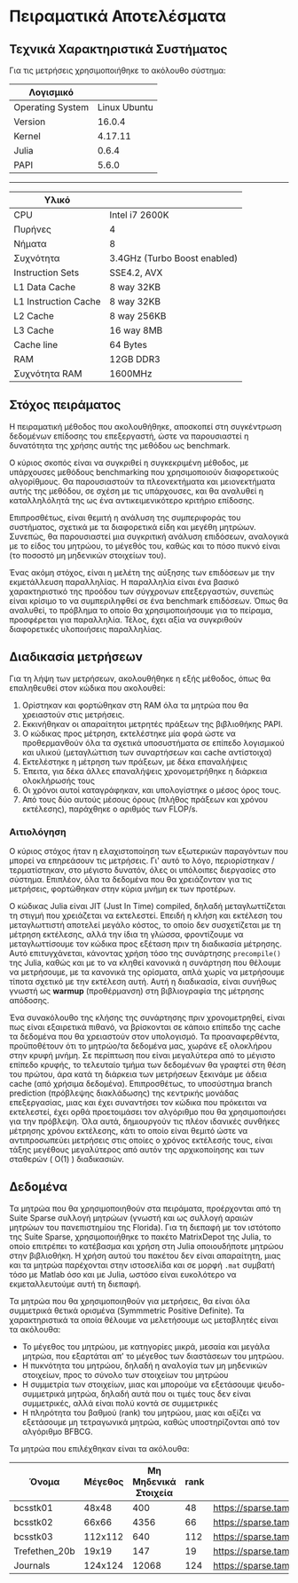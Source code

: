 # Πειραματικά Αποτελέσματα

## Τεχνικά Χαρακτηριστικά Συστήματος

Για τις μετρήσεις χρησιμοποιήθηκε το ακόλουθο σύστημα:

|Λογισμικό||
|---|---|
|Operating System| Linux Ubuntu|
|Version| 16.0.4|
|Kernel| 4.17.11|
|Julia|0.6.4|
|PAPI|5.6.0|

---------------

|Υλικό||
|---|---|
|CPU| Intel i7 2600K|
|Πυρήνες|4|
|Νήματα|8|
|Συχνότητα| 3.4GHz (Turbo Boost enabled)|
|Instruction Sets| SSE4.2, AVX|
|L1 Data Cache| 8 way 32KB|
|L1 Instruction Cache| 8 way 32KB|
|L2 Cache| 8 way 256KB|
|L3 Cache| 16 way 8MB|
|Cache line|64 Bytes|
|RAM|12GB DDR3|
|Συχνότητα RAM| 1600MHz|

## Στόχος πειράματος

Η πειραματική μέθοδος που ακολουθήθηκε, αποσκοπεί στη συγκέντρωση δεδομένων επίδοσης του επεξεργαστή, ώστε να παρουσιαστεί η δυνατότητα της χρήσης αυτής της μεθόδου ως benchmark.

Ο κύριος σκοπός είναι να συγκριθεί η συγκεκριμένη μέθοδος, με υπάρχουσες μεθόδους benchmarking που χρησιμοποιούν διαφορετικούς αλγορίθμους. Θα παρουσιαστούν τα πλεονεκτήματα και μειονεκτήματα αυτής της μεθόδου, σε σχέση με τις υπάρχουσες, και θα αναλυθεί η καταλληλόλητά της ως ένα αντικειμενικότερο κριτήριο επίδοσης.

Επιπροσθέτως, είναι θεμιτή η ανάλυση της συμπεριφοράς του συστήματος, σχετικά με τα διαφορετικά είδη και μεγέθη μητρώων. Συνεπώς, θα παρουσιαστεί μια συγκριτική ανάλυση επιδόσεων, αναλογικά με το είδος του μητρώου, το μέγεθός του, καθώς και το πόσο πυκνό είναι (το ποσοστό μη μηδενικών στοιχείων του).

Ένας ακόμη στόχος, είναι η μελέτη της αύξησης των επιδόσεων με την εκμετάλλευση παραλληλίας. Η παραλληλία είναι ένα βασικό χαρακτηριστικό της προόδου των σύγχρονων επεξεργαστών, συνεπώς είναι κρίσιμο το να συμπεριληφθεί σε ένα benchmark επιδόσεων. Όπως θα αναλυθεί, το πρόβλημα το οποίο θα χρησιμοποιήσουμε για το πείραμα, προσφέρεται για παραλληλία. Τέλος, έχει αξία να συγκριθούν διαφορετικές υλοποιήσεις παραλληλίας.

## Διαδικασία μετρήσεων

Για τη λήψη των μετρήσεων, ακολουθήθηκε η εξής μέθοδος, όπως θα επαληθευθεί στον κώδικα που ακολουθεί:

1. Ορίστηκαν και φορτώθηκαν στη RAM όλα τα μητρώα που θα χρειαστούν στις μετρήσεις.
2. Εκκινήθηκαν οι απαραίτητοι μετρητές πράξεων της βιβλιοθήκης PAPI.
3. Ο κώδικας προς μέτρηση, εκτελέστηκε μία φορά ώστε να προθερμανθούν όλα τα σχετικά υποσυστήματα σε επίπεδο λογισμικού και υλικού (μεταγλώττιση των συναρτήσεων και cache αντίστοιχα)
4. Εκτελέστηκε η μέτρηση των πράξεων, με δέκα επαναλήψεις
5. Έπειτα, για δέκα άλλες επαναλήψεις χρονομετρήθηκε η διάρκεια ολοκλήρωσής τους
6. Οι χρόνοι αυτοί καταγράφηκαν, και υπολογίστηκε ο μέσος όρος τους.
7. Από τους δύο αυτούς μέσους όρους (πλήθος πράξεων και χρόνου εκτέλεσης), παράχθηκε ο αριθμός των FLOP/s.

### Αιτιολόγηση

Ο κύριος στόχος ήταν η ελαχιστοποίηση των εξωτερικών παραγόντων που μπορεί να επηρεάσουν τις μετρήσεις. Γι' αυτό το λόγο,  περιορίστηκαν / τερματίστηκαν, στο μέγιστο δυνατόν, όλες οι υπόλοιπες διεργασίες στο σύστημα. Επιπλέον, όλα τα δεδομένα που θα χρειάζονταν για τις μετρήσεις, φορτώθηκαν στην κύρια μνήμη εκ των προτέρων.

Ο κώδικας Julia είναι JIT (Just In Time) compiled, δηλαδή μεταγλωττίζεται τη στιγμή που χρειάζεται να εκτελεστεί. Επειδή η κλήση και εκτέλεση του μεταγλωττιστή αποτελεί μεγάλο κόστος, το οποίο δεν συσχετίζεται με τη μέτρηση εκτέλεσης, αλλά την ίδια τη γλώσσα, φροντίζουμε να μεταγλωττίσουμε τον κώδικα προς εξέταση πριν τη διαδικασία μέτρησης. Αυτό επιτυγχάνεται, κάνοντας χρήση τόσο της συνάρτησης `precompile()` της Julia, καθώς και με το να κληθεί κανονικά η συνάρτηση που θέλουμε να μετρήσουμε, με τα κανονικά της ορίσματα, απλά χωρίς να μετρήσουμε τίποτα σχετικό με την εκτέλεση αυτή. Αυτή η διαδικασία, είναι συνήθως γνωστή ως **warmup** (προθέρμανση) στη βιβλιογραφία της μέτρησης απόδοσης.

Ένα συνακόλουθο της κλήσης της συνάρτησης πριν χρονομετρηθεί, είναι πως είναι εξαιρετικά πιθανό, να βρίσκονται σε κάποιο επίπεδο της cache τα δεδομένα που θα χρειαστούν στον υπολογισμό. Τα προαναφερθέντα, προϋποθέτουν ότι το μητρώο/τα δεδομένα μας, χωράνε εξ ολοκλήρου στην κρυφή μνήμη. Σε περίπτωση που είναι μεγαλύτερα από το μέγιστο επίπεδο κρυφής, το τελευταίο τμήμα των δεδομένων θα γραφτεί στη θέση του πρώτου, άρα κατά τη διάρκεια των μετρήσεων ξεκινάμε με άδεια cache (από χρήσιμα δεδομένα). Επιπροσθέτως, το υποσύστημα branch prediction (πρόβλεψης διακλάδωσης) της κεντρικής μονάδας επεξεργασίας, μιας και έχει συναντήσει τον κώδικα που πρόκειται να εκτελεστεί, έχει ορθά  προετοιμάσει τον αλγόριθμο που θα χρησιμοποιήσει για την πρόβλεψη. Όλα αυτά, δημιουργούν τις πλέον ιδανικές συνθήκες μέτρησης χρόνου εκτέλεσης, κάτι το οποίο είναι θεμιτό ώστε να αντιπροσωπεύει μετρήσεις στις οποίες ο χρόνος εκτέλεσής τους, είναι τάξης μεγέθους μεγαλύτερος από αυτόν της αρχικοποίησης και των σταθερών ( Ο(1) ) διαδικασιών.

## Δεδομένα

Τα μητρώα που θα χρησιμοποιηθούν στα πειράματα, προέρχονται από τη Suite Sparse συλλογή μητρώων (γνωστή και ως συλλογή αραιών μητρώων του πανεπιστημίου της Florida). Για τη διεπαφή με τον ιστότοπο της Suite Sparse, χρησιμοποιήθηκε το πακέτο MatrixDepot της Julia, το οποίο επιτρέπει το κατέβασμα και χρήση στη Julia οποιουδήποτε μητρώου στην βιβλιοθήκη. Η χρήση αυτού του πακέτου δεν είναι απαραίτητη, μιας και τα μητρώα παρέχονται στην ιστοσελίδα και σε μορφή `.mat` συμβατή τόσο με Matlab όσο και με Julia, ωστόσο είναι ευκολότερο να εκμεταλλευτούμε αυτή τη διεπαφή.


Τα μητρώα που θα χρησιμοποιηθούν για μετρήσεις, θα είναι όλα συμμετρικά θετικά ορισμένα (Symmmetric Positive Definite). Τα χαρακτηριστικά τα οποία θέλουμε να μελετήσουμε ως μεταβλητές είναι τα ακόλουθα:

* Το μέγεθος του μητρώου, με κατηγορίες μικρά, μεσαία και μεγάλα μητρώα, που εξαρτάται απ' το μέγεθος των διαστάσεων του μητρώου.
* Η πυκνότητα του μητρώου, δηλαδή η αναλογία των μη μηδενικών στοιχείων, προς το σύνολο των στοιχείων του μητρώου
* Η συμμετρία των στοιχείων, μιας και μπορούμε να εξετάσουμε ψευδο-συμμετρικά μητρώα, δηλαδή αυτά που οι τιμές τους δεν είναι συμμετρικές, αλλά είναι πολύ κοντά σε συμμετρικές
* Η πληρότητα του βαθμού (rank) του μητρώου, μιας και αξίζει να εξετάσουμε μη τετραγωνικά μητρώα, καθώς υποστηρίζονται από τον αλγόριθμο BFBCG.


Τα μητρώα που επιλέχθηκαν είναι τα ακόλουθα:

|Όνομα|Μέγεθος|Μη Μηδενικά Στοιχεία|rank|URL|
|---|---|---|---|---|
|bcsstk01|48x48|400|48|https://sparse.tamu.edu/HB/bcsstk01|
|bcsstk02|66x66|4356|66|https://sparse.tamu.edu/HB/bcsstk02|
|bcsstk03|112x112|640|112|https://sparse.tamu.edu/HB/bcsstk03|
|Trefethen_20b|19x19|147|19|https://sparse.tamu.edu/JGD_Trefethen/Trefethen_20b|
|Journals|124x124|12068|124|https://sparse.tamu.edu/Pajek/Journals|

